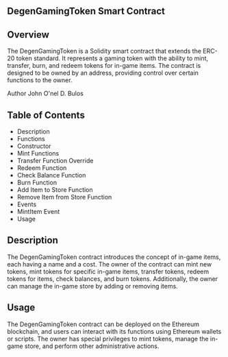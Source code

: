 ## DegenGamingToken Smart Contract

## Overview
The DegenGamingToken is a Solidity smart contract that extends the ERC-20 token standard. It represents a gaming token with the ability to mint, transfer, burn, and redeem tokens for in-game items. The contract is designed to be owned by an address, providing control over certain functions to the owner.

Author
John O'nel D. Bulos

## Table of Contents
- Description
- Functions
- Constructor
- Mint Functions
- Transfer Function Override
- Redeem Function
- Check Balance Function
- Burn Function
- Add Item to Store Function
- Remove Item from Store Function
- Events
- MintItem Event
- Usage


## Description
The DegenGamingToken contract introduces the concept of in-game items, each having a name and a cost. The owner of the contract can mint new tokens, mint tokens for specific in-game items, transfer tokens, redeem tokens for items, check balances, and burn tokens. Additionally, the owner can manage the in-game store by adding or removing items.


## Usage
The DegenGamingToken contract can be deployed on the Ethereum blockchain, and users can interact with its functions using Ethereum wallets or scripts. The owner has special privileges to mint tokens, manage the in-game store, and perform other administrative actions.
